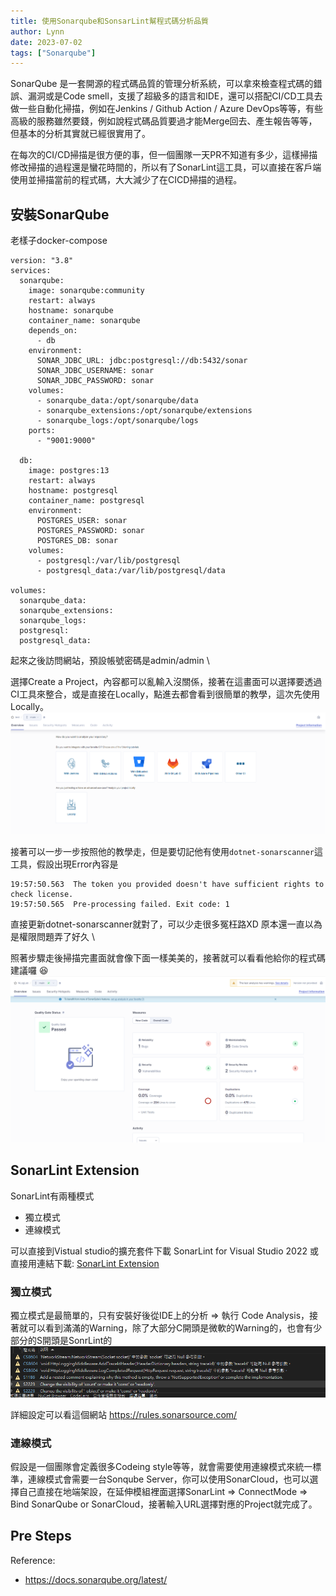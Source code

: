 ```yaml
---
title: 使用Sonarqube和SonsarLint幫程式碼分析品質
author: Lynn
date: 2023-07-02
tags: ["Sonarqube"]
---
```


SonarQube 是一套開源的程式碼品質的管理分析系統，可以拿來檢查程式碼的錯誤、漏洞或是Code smell，支援了超級多的語言和IDE，還可以搭配CI/CD工具去做一些自動化掃描，例如在Jenkins / Github Action / Azure DevOps等等，有些高級的服務雖然要錢，例如說程式碼品質要過才能Merge回去、產生報告等等，但基本的分析其實就已經很實用了。

在每次的CI/CD掃描是很方便的事，但一個團隊一天PR不知道有多少，這樣掃描修改掃描的過程還是蠻花時間的，所以有了SonarLint這工具，可以直接在客戶端使用並掃描當前的程式碼，大大減少了在CICD掃描的過程。

<!--more-->

## 安裝SonarQube

老樣子docker-compose
```
version: "3.8"
services:
  sonarqube:
    image: sonarqube:community
    restart: always
    hostname: sonarqube
    container_name: sonarqube
    depends_on:
      - db
    environment:
      SONAR_JDBC_URL: jdbc:postgresql://db:5432/sonar
      SONAR_JDBC_USERNAME: sonar
      SONAR_JDBC_PASSWORD: sonar
    volumes:
      - sonarqube_data:/opt/sonarqube/data
      - sonarqube_extensions:/opt/sonarqube/extensions
      - sonarqube_logs:/opt/sonarqube/logs
    ports:
      - "9001:9000"

  db:
    image: postgres:13
    restart: always
    hostname: postgresql
    container_name: postgresql
    environment:
      POSTGRES_USER: sonar
      POSTGRES_PASSWORD: sonar
      POSTGRES_DB: sonar
    volumes:
      - postgresql:/var/lib/postgresql
      - postgresql_data:/var/lib/postgresql/data

volumes:
  sonarqube_data:
  sonarqube_extensions:
  sonarqube_logs:
  postgresql:
  postgresql_data:
```
起來之後訪問網站，預設帳號密碼是admin/admin \

選擇Create a Project，內容都可以亂輸入沒關係，接著在這畫面可以選擇要透過CI工具來整合，或是直接在Locally，點進去都會看到很簡單的教學，這次先使用Locally。
![Alt text](./image/lobby.png)

接著可以一步一步按照他的教學走，但是要切記他有使用`dotnet-sonarscanner`這工具，假設出現Error內容是
```
19:57:50.563  The token you provided doesn't have sufficient rights to check license.
19:57:50.565  Pre-processing failed. Exit code: 1
```
直接更新dotnet-sonarscanner就對了，可以少走很多冤枉路XD
原本還一直以為是權限問題弄了好久 \

照著步驟走後掃描完畫面就會像下面一樣美美的，接著就可以看看他給你的程式碼建議囉 😆
![Alt text](./image/scandone.png)

## SonarLint Extension 

SonarLint有兩種模式
* 獨立模式
* 連線模式

可以直接到Vistual studio的擴充套件下載
SonarLint for Visual Studio 2022
或直接用連結下載:
[SonarLint Extension](https://marketplace.visualstudio.com/items?itemName=SonarSource.SonarLintforVisualStudio2022)


### 獨立模式

獨立模式是最簡單的，只有安裝好後從IDE上的分析 => 執行 Code Analysis，接著就可以看到滿滿的Warning，除了大部分C開頭是微軟的Warning的，也會有少部分的S開頭是SonrLint的
![Alt text](./image/warning-sugg.png)

詳細設定可以看這個網站
https://rules.sonarsource.com/

### 連線模式

假設是一個團隊會定義很多Codeing style等等，就會需要使用連線模式來統一標準，連線模式會需要一台Sonqube Server，你可以使用SonarCloud，也可以選擇自己直接在地端架設，在延伸模組裡面選擇SonarLint => ConnectMode => Bind SonarQube or SonarCloud，接著輸入URL選擇對應的Project就完成了。


## Pre Steps


Reference:
* https://docs.sonarqube.org/latest/
